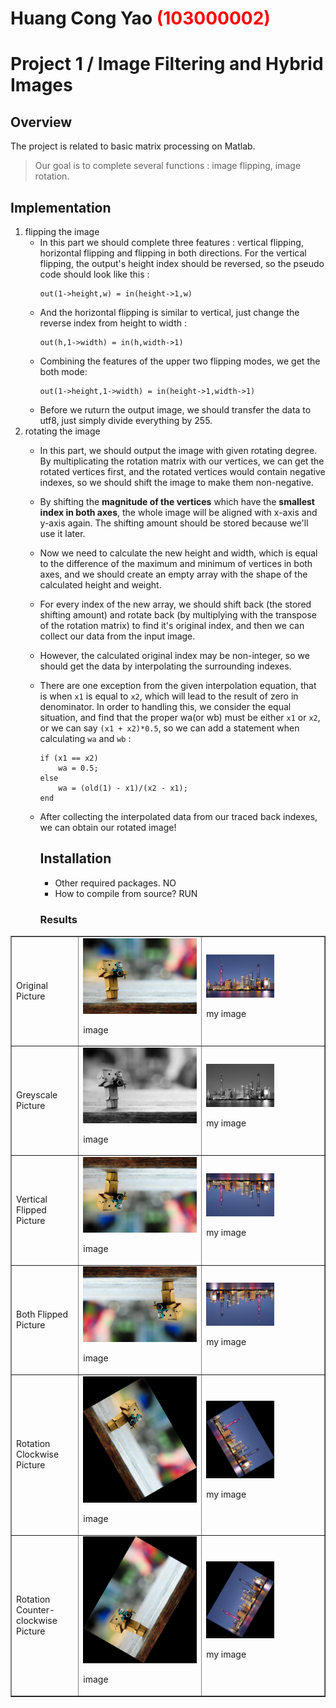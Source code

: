 # Huang Cong Yao <span style="color:red">(103000002)</span>

# Project 1 / Image Filtering and Hybrid Images

## Overview
The project is related to basic matrix processing on Matlab.
> Our goal is to complete several functions : image flipping, image rotation.


## Implementation
1. flipping the image
	* In this part we should complete three features : vertical flipping, horizontal flipping and flipping in both directions. For the vertical flipping, the output's height index should be reversed, so the pseudo code should look like this :
		```
		out(1->height,w) = in(height->1,w)
		```
	* And the horizontal flipping is similar to vertical, just change the reverse index from height to width :
		```
		out(h,1->width) = in(h,width->1)
		```
	* Combining the features of the upper two flipping modes, we get the both mode:
		```
		out(1->height,1->width) = in(height->1,width->1)
		```
	* Before we ruturn the output image, we should transfer the data to utf8, just simply divide everything by 255.
2. rotating the image
	* In this part, we should output the image with given rotating degree. By multiplicating the rotation matrix with our vertices, we can get the rotated vertices first, and the rotated vertices would contain negative indexes, so we should shift the image to make them non-negative.
	* By shifting the **magnitude of the vertices** which have the **smallest index in both axes**, the whole image will be aligned with x-axis and y-axis again. The shifting amount should be stored because we'll use it later.
	* Now we need to calculate the new height and width, which is equal to the difference of the maximum and minimum of vertices in both axes, and we should create an empty array with the shape of the calculated height and weight.
	* For every index of the new array, we should shift back (the stored shifting amount) and rotate back (by multiplying with the transpose of the rotation matrix) to find it's original index, and then we can collect our data from the input image.
	* However, the calculated original index may be non-integer, so we should get the data by interpolating the surrounding indexes.
	* There are one exception from the given interpolation equation, that is when `x1` is equal to `x2`, which will lead to the result of zero in denominator. In order to handling this, we consider the equal situation, and find that the proper wa(or wb) must be either `x1` or `x2`, or we can say `(x1 + x2)*0.5`, so we can add a statement when calculating `wa` and `wb` :
		```
        if (x1 == x2)
            wa = 0.5;
        else
            wa = (old(1) - x1)/(x2 - x1);
        end
		```
	* After collecting the interpolated data from our traced back indexes, we can obtain our rotated image!
		## Installation
		* Other required packages. NO
		* How to compile from source? RUN

		### Results

<table border=1>
<tr>
<td><p>Original Picture</p></td>
<td><img src="image.jpg" width="160%"/><p>image</p></td>
<td><img src="myimage.jpg" width="60%"/><p>my image</p></td>
</tr>

<tr>
<td><p>Greyscale Picture</p></td>
<td><img src="greyscale_image.jpg" width="160%"/><p>image</p></td>
<td><img src="greyscale_myimage.jpg" width="60%"/><p>my image</p></td>
</tr>

<tr>
<td><p>Vertical Flipped Picture</p></td>
<td><img src="flip_vertical_image.jpg" width="160%"/><p>image</p></td>
<td><img src="flip_vertical_myimage.jpg" width="60%"/><p>my image</p></td>
</tr>

<tr>
<td><p>Both Flipped Picture</p></td>
<td><img src="flip_both_image.jpg" width="160%"/><p>image</p></td>
<td><img src="flip_both_myimage.jpg" width="60%"/><p>my image</p></td>
</tr>

<tr>
<td><p>Rotation Clockwise Picture</p></td>
<td><img src="rotation_clockwise_pi_3_image.jpg" width="160%"/><p>image</p></td>
<td><img src="rotation_clockwise_pi_3_myimage.jpg" width="60%"/><p>my image</p></td>
</tr>

<tr>
<td><p>Rotation Counter-clockwise Picture</p></td>
<td><img src="rotation_counterclockwise_pi_3_image.jpg" width="160%"/><p>image</p></td>
<td><img src="rotation_counterclockwise_pi_3_myimage.jpg" width="60%"/><p>my image</p></td>
</tr>
</table>


